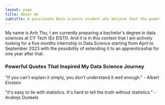 ```yaml
---
layout: page
title: About me
subtitle: A passionate Data science student who believe that the power of data can change the world
---
```


My name is Anh Thu, I am currently preparing a bachelor's degree in data sciences at CY Tech (Ex EISTI). And it is in this context that I am actively looking for a five months internship in Data Science starting from April to September 2023 with the possibility of extending it to an apprenticeship for one year after that.

### Powerful Quotes That Inspired My Data Science Journey

"If you can't explain it simply, you don't understand it well enough." - Albert Einstein

"it's easy to lie with statistics. It's hard to tell the truth without statistics." - Andrejs Dunkels
